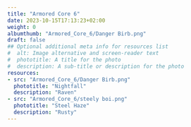 ```yaml
---
title: "Armored Core 6"
date: 2023-10-15T17:13:23+02:00
weight: 0
albumthumb: "Armored_Core_6/Danger Birb.png"
draft: false
## Optional additional meta info for resources list
#  alt: Image alternative and screen-reader text
#  phototitle: A title for the photo
#  description: A sub-title or description for the photo
resources:
- src: "Armored_Core_6/Danger Birb.png"
  phototitle: "Nightfall"
  description: "Raven"
- src: "Armored_Core_6/steely boi.png"
  phototitle: "Steel Haze"
  description: "Rusty"
---
```

